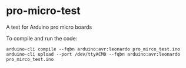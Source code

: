 # pro-micro-test
A test for Arduino pro micro boards


To compile and run the code:
```
arduino-cli compile --fqbn arduino:avr:leonardo pro_mirco_test.ino
arduino-cli upload --port /dev/ttyACM0 --fqbn arduino:avr:leonardo pro_mirco_test.ino 
```
